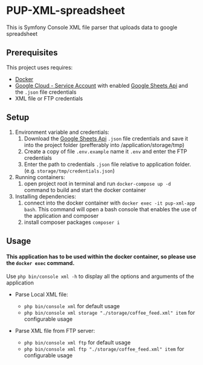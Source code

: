 # PUP-XML-spreadsheet

This is Symfony Console XML file parser that uploads data to google spreadsheet

## Prerequisites
This project uses requires:
* [Docker](https://www.docker.com/products/docker-desktop/)
* [Google Cloud - Service Account](https://console.cloud.google.com/) with enabled [Google Sheets Api](https://developers.google.com/sheets/api) and the `.json` file credentials
* XML file or FTP credentials 
## Setup
1. Environment variable and credentials:
   1. Download the [Google Sheets Api](https://developers.google.com/sheets/api) `.json` file credentials and save it into the project folder (prefferably into /application/storage/tmp)
   2. Create a copy of file `.env.example` name it `.env` and enter the FTP credentials
   3. Enter the path to credentials `.json` file relative to application folder. (e.g. `storage/tmp/credentials.json`)
2. Running containers:
   1. open project root in terminal and run `docker-compose up -d` command to build and start the docker container
3. Installing dependencies:
   1. connect into the docker container with `docker exec -it pup-xml-app bash`. This command will open a bash console that enables the use of the application and composer
   2. install composer packages `composer i`

## Usage
#### This application has to be used within the docker container, so please use the `docker exec` command.

Use 
`php bin/console xml -h` to display all the options and arguments of the application
* Parse Local XML file:
  * `php bin/console xml` for default usage
  * `php bin/console xml storage "./storage/coffee_feed.xml" item` for configurable usage
  
* Parse XML file from FTP server:
  * `php bin/console xml ftp` for default usage
  * `php bin/console xml ftp "./storage/coffee_feed.xml" item` for configurable usage



